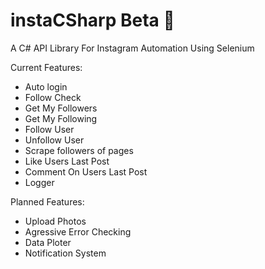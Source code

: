 # instaCSharp Beta 📸
A C# API Library For Instagram Automation Using Selenium

Current Features:
  - Auto login
  - Follow Check
  - Get My Followers
  - Get My Following
  - Follow User
  - Unfollow User
  - Scrape followers of pages
  - Like Users Last Post 
  - Comment On Users Last Post
  - Logger
  
Planned Features:
  - Upload Photos
  - Agressive Error Checking
  - Data Ploter
  - Notification System
